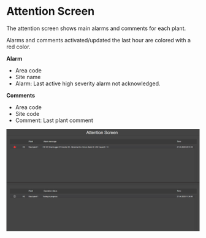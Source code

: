 # Attention Screen

The attention screen shows main alarms and comments for each plant.

Alarms and comments activated/updated the last hour are colored with a red color.

__Alarm__

* Area code
* Site name
* Alarm: Last active high severity alarm not acknowledged.

__Comments__

* Area code
* Site code
* Comment: Last plant comment

![Attention screen](../../Images/attentionsscreen.png)
